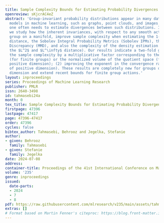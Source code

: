 ```yaml
---
title: Sample Complexity Bounds for Estimating Probability Divergences under Invariances
openreview: sKjcrAC4eZ
abstract: 'Group-invariant probability distributions appear in many data-generative
  models in machine learning, such as graphs, point clouds, and images. In practice,
  one often needs to estimate divergences between such distributions. In this work,
  we study how the inherent invariances, with respect to any smooth action of a Lie
  group on a manifold, improve sample complexity when estimating the 1-Wasserstein
  distance, the Sobolev Integral Probability Metrics (Sobolev IPMs), the Maximum Mean
  Discrepancy (MMD), and also the complexity of the density estimation problem (in
  the $L^2$ and $L^\infty$ distance). Our results indicate a two-fold gain: (1) reducing
  the sample complexity by a multiplicative factor corresponding to the group size
  (for finite groups) or the normalized volume of the quotient space (for groups of
  positive dimension); (2) improving the exponent in the convergence rate (for groups
  of positive dimension). These results are completely new for groups of positive
  dimension and extend recent bounds for finite group actions.'
layout: inproceedings
series: Proceedings of Machine Learning Research
publisher: PMLR
issn: 2640-3498
id: tahmasebi24a
month: 0
tex_title: Sample Complexity Bounds for Estimating Probability Divergences under Invariances
firstpage: 47396
lastpage: 47417
page: 47396-47417
order: 47396
cycles: false
bibtex_author: Tahmasebi, Behrooz and Jegelka, Stefanie
author:
- given: Behrooz
  family: Tahmasebi
- given: Stefanie
  family: Jegelka
date: 2024-07-08
address:
container-title: Proceedings of the 41st International Conference on Machine Learning
volume: '235'
genre: inproceedings
issued:
  date-parts:
  - 2024
  - 7
  - 8
pdf: https://raw.githubusercontent.com/mlresearch/v235/main/assets/tahmasebi24a/tahmasebi24a.pdf
extras: []
# Format based on Martin Fenner's citeproc: https://blog.front-matter.io/posts/citeproc-yaml-for-bibliographies/
---
```

